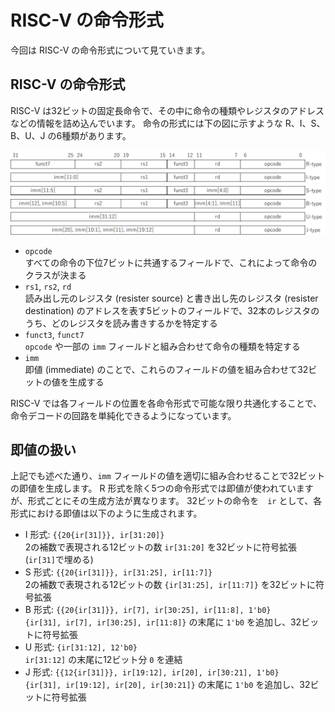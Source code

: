 # RISC-V の命令形式
今回は RISC-V の命令形式について見ていきます。

## RISC-V の命令形式
RISC-V は32ビットの固定長命令で、その中に命令の種類やレジスタのアドレスなどの情報を詰め込んでいます。
命令の形式には下の図に示すような R、I、S、B、U、J の6種類があります。

<div align="center">
    <img src="../images/instruction_type.png" alt="命令形式" title="命令形式" width=600>
</div>

- ```opcode```  
  すべての命令の下位7ビットに共通するフィールドで、これによって命令のクラスが決まる
- ```rs1```, ```rs2```, ```rd```  
  読み出し元のレジスタ (resister source) と書き出し先のレジスタ (resister destination) のアドレスを表す5ビットのフィールドで、32本のレジスタのうち、どのレジスタを読み書きするかを特定する
- ```funct3```, ```funct7```  
  ```opcode``` や一部の ```imm``` フィールドと組み合わせて命令の種類を特定する
- ```imm```  
  即値 (immediate) のことで、これらのフィールドの値を組み合わせて32ビットの値を生成する

RISC-V では各フィールドの位置を各命令形式で可能な限り共通化することで、命令デコードの回路を単純化できるようになっています。

## 即値の扱い
上記でも述べた通り、```imm``` フィールドの値を適切に組み合わせることで32ビットの即値を生成します。
R 形式を除く5つの命令形式では即値が使われていますが、形式ごとにその生成方法が異なります。
32ビットの命令を　```ir``` として、各形式における即値は以下のように生成されます。

- I 形式: ```{{20{ir[31]}}, ir[31:20]}```  
  2の補数で表現される12ビットの数 ```ir[31:20]``` を32ビットに符号拡張 (```ir[31]```で埋める)
- S 形式: ```{{20{ir[31]}}, ir[31:25], ir[11:7]}```  
  2の補数で表現される12ビットの数 ```{ir[31:25], ir[11:7]}``` を32ビットに符号拡張
- B 形式: ```{{20{ir[31]}}, ir[7], ir[30:25], ir[11:8], 1'b0}```  
  ```{ir[31], ir[7], ir[30:25], ir[11:8]}``` の末尾に ```1'b0``` を追加し、32ビットに符号拡張
- U 形式: ```{ir[31:12], 12'b0}```  
  ```ir[31:12]``` の末尾に12ビット分 ```0``` を連結
- J 形式: ```{{12{ir[31]}}, ir[19:12], ir[20], ir[30:21], 1'b0}```  
  ```{ir[31], ir[19:12], ir[20], ir[30:21]}``` の末尾に ```1'b0``` を追加し、32ビットに符号拡張

